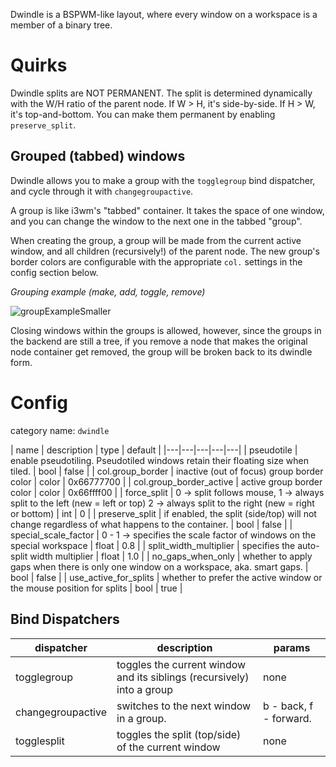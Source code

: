 Dwindle is a BSPWM-like layout, where every window on a workspace is a member
of a binary tree.

# Quirks

Dwindle splits are NOT PERMANENT. The split is determined dynamically with the
W/H ratio of the parent node. If W > H, it's side-by-side. If H > W, it's
top-and-bottom. You can make them permanent by enabling `preserve_split`.

## Grouped (tabbed) windows

Dwindle allows you to make a group with the `togglegroup` bind dispatcher, and
cycle through it with `changegroupactive`.

A group is like i3wm's "tabbed" container. It takes the space of one window, and
you can change the window to the next one in the tabbed "group".

When creating the group, a group will be made from the current active window,
and all children (recursively!) of the parent node. The new group's border
colors are configurable with the appropriate `col.` settings in the config
section below.

_Grouping example (make, add, toggle, remove)_

![groupExampleSmaller](https://user-images.githubusercontent.com/43317083/163003581-69d7a5d0-5757-4183-83f1-256cdc99c96a.gif)

Closing windows within the groups is allowed, however, since the groups in the
backend are still a tree, if you remove a node that makes the original node
container get removed, the group will be broken back to its dwindle form.

# Config

category name: `dwindle`

| name | description | type | default |
|---|---|---|---|---|
| pseudotile | enable pseudotiling. Pseudotiled windows retain their floating size when tiled. | bool | false |
| col.group_border | inactive (out of focus) group border color | color | 0x66777700 |
| col.group_border_active | active group border color | color | 0x66ffff00 |
| force_split | 0 -> split follows mouse, 1 -> always split to the left (new = left or top) 2 -> always split to the right (new = right or bottom) | int | 0 |
| preserve_split | if enabled, the split (side/top) will not change regardless of what happens to the container. | bool | false |
| special_scale_factor | 0 - 1 -> specifies the scale factor of windows on the special workspace | float | 0.8 |
| split_width_multiplier | specifies the auto-split width multiplier | float | 1.0 |
| no_gaps_when_only | whether to apply gaps when there is only one window on a workspace, aka. smart gaps. | bool | false |
| use_active_for_splits | whether to prefer the active window or the mouse position for splits | bool | true |

## Bind Dispatchers

| dispatcher | description | params |
|---|---|---|
| togglegroup | toggles the current window and its siblings (recursively) into a group | none |
| changegroupactive | switches to the next window in a group. | b - back, f - forward. |
| togglesplit | toggles the split (top/side) of the current window | none |
